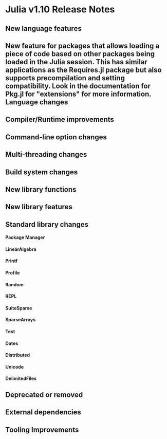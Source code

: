 Julia v1.10 Release Notes
========================

New language features
---------------------

New feature for packages that allows loading a piece of code based on other
packages being loaded in the Julia session.
This has similar applications as the Requires.jl package but also
supports precompilation and setting compatibility.
Look in the documentation for Pkg.jl for "extensions" for more information.
Language changes
----------------


Compiler/Runtime improvements
-----------------------------


Command-line option changes
---------------------------


Multi-threading changes
-----------------------


Build system changes
--------------------


New library functions
---------------------


New library features
--------------------


Standard library changes
------------------------


#### Package Manager

#### LinearAlgebra


#### Printf


#### Profile


#### Random


#### REPL


#### SuiteSparse


#### SparseArrays


#### Test


#### Dates


#### Distributed


#### Unicode


#### DelimitedFiles


Deprecated or removed
---------------------


External dependencies
---------------------


Tooling Improvements
--------------------


<!--- generated by NEWS-update.jl: -->
